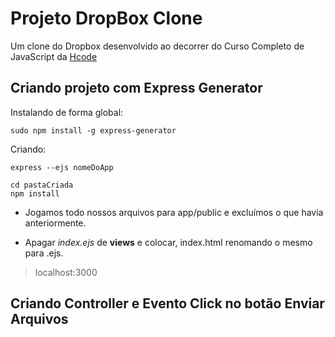 # Projeto DropBox Clone

Um clone do Dropbox desenvolvido ao decorrer do Curso Completo de JavaScript da [Hcode](https://hcode.com.br/)

## Criando projeto com Express Generator

Instalando de forma global:
```console
sudo npm install -g express-generator
```

Criando:
```console
express --ejs nomeDoApp
```

```console
cd pastaCriada
npm install
```

- Jogamos todo nossos arquivos para app/public e excluímos o que havia anteriormente.

- Apagar *index.ejs* de **views** e colocar, index.html renomando o mesmo para .ejs.

> localhost:3000

## Criando Controller e Evento Click no botão Enviar Arquivos